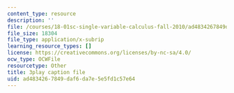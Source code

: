 ```yaml
---
content_type: resource
description: ''
file: /courses/18-01sc-single-variable-calculus-fall-2010/ad4834267849daf6da7e5e5fd1c57e64_FK1n3TVQIhc.srt
file_size: 18304
file_type: application/x-subrip
learning_resource_types: []
license: https://creativecommons.org/licenses/by-nc-sa/4.0/
ocw_type: OCWFile
resourcetype: Other
title: 3play caption file
uid: ad483426-7849-daf6-da7e-5e5fd1c57e64
---
```

